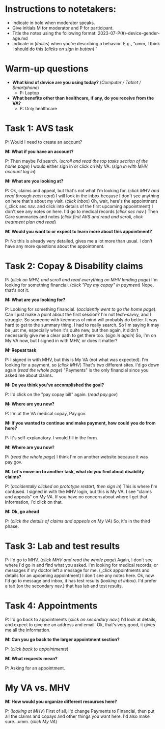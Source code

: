 
# Instructions to notetakers: 
-	Indicate in bold when moderator speaks. 
-	Give initials M for moderator and P for participant.
-	Title the notes using the following format: 2023-07-P(#)-device-gender-age.md
-	Indicate in (_italics_) when you’re describing a behavior. E.g., “umm, I think I should do this (_clicks on sign in button_).” 

# Warm-up questions
* **What kind of device are you using today?** (_Computer / Tablet / Smartphone_)
  * P:  Laptop
* **What benefits other than healthcare, if any, do you receive from the VA?**
  * P: Only healthcare

# Task 1: AVS task

P: Would I need to create an account?

**M: What if you have an account?** 

P: Then maybe I'd search. (_scroll and read the top tasks section of the home page_) I would either sign in or click on My VA. (_sign in with MHV account log in_)

**M: What are you looking at?**

P: Ok, claims and appeal, but that's not what I'm looking for. (_click MHV and read through each card_) I will look in the inbox because I don't see anything on here that's about my visit. (_click inbox_) Oh, wait, here's the appointment (_click sec nav. and click into details of the first upcoming appointment) I don't see any notes on here. I'd go to medical records (_click sec nav._) Then Care summaries and notes (_click first AVS and read and scroll, click treatment plan and read_) 

**M: Would you want to or expect to learn more about this appointment?** 

P: No this is already very detailed, gives me a lot more than usual. I don't have any more questions about the appointment. 

# Task 2: Copay & Disability claims 

P: (_click on MHV, and scroll and read everything on MHV landing page_) I'm looking for something financial. (_click "Pay my copay" in payment_) Nope, that's not it. 

**M: What are you looking for?**

P: Looking for something financial. (_accidently went to go the home page_). Can I just make a point about the first session? I'm not tech-savvy, and I struggle. So someone with keenness of mind will probably do better. It was hard to get to the summary thing. I had to really search. So I'm saying it may be just me, especially when it's quite new, but then again, it didn't necessarily give me a clear path to get there too. 
(_sign in again_) So, I'm on My VA now, but I signed in with MHV, or does it matter? 

**M: Repeat task**

P: I signed in with MHV, but this is My VA (not what was expected). I'm looking for a payment, so (_click MHV_) That's two different sites. I'd go down again (_read the whole page_) "Payments" is the only financial since you asked me about claims. 

**M: Do you think you've accomplished the goal?**

P: I'd click on the "pay copay bill" again. (_read pay.gov_) 

**M: Where are you now?**

P: I'm at the VA medical copay, Pay.gov. 

**M: If you wanted to continue and make payment, how could you do from here?**

P: It's self-explanatory. I would fill in the form. 

**M: Where are you now?**

P: (_read the whole page_) I think I'm on another website because it was pay.gov. 

**M: Let's move on to another task, what do you find about disability claims?**

P: (_accidentally clicked on prototype restart, then sign in_) This is where I'm confused. I signed in with the MHV login, but this is My VA. I see "claims and appeals" on My VA. If you have no concern about where I get that information, I'd click on that. 

**M: Ok, go ahead**

P: (_click the details of claims and appeals on My VA_) So, it's in the third phase. 

# Task 3: Lab and test results

P: I'd go to MHV. (_click MHV and read the whole page_) Again, I don't see where I'd go in and find what you asked. I'm looking for medical records, or messages if my doctor left a message for me. (_click appointments and details for an upcoming appointment) I don't see any notes here. Ok, now I'd go to message and inbox, it has test results (_looking at inbox_). I'd prefer a tab (on the secondary nav.) that has lab and test results. 

# Task 4: Appointments 

P: I'd go back to appointments (_click on secondary nav._) I'd look at details, and expect to give me an address and email. Ok, that's very good, it gives me all the information. 

**M: Can you go back to the larger appointment section?**

P: (_click back to appointments_) 

**M: What requests mean?**

P: Asking for an appointment. 

# My VA vs. MHV 

**M: How would you organize different resources here?**

P: (_looking at MHV_) First of all, I'd change Payments to Financial, then put all the claims and copays and other things you want here. I'd also make sure...umm. (_click My VA_) 
